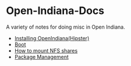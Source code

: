 # Open-Indiana-Docs
A variety of notes for doing misc in Open Indiana.

* [Installing OpenIndiana(Hipster)](https://github.com/AdrianKoshka/Open-Indiana-Docs/tree/master/Install)
* [Boot](Boot)
* [How to mount NFS shares](mounting-nfs-share.md)
* [Package Management](PackageManagement)

